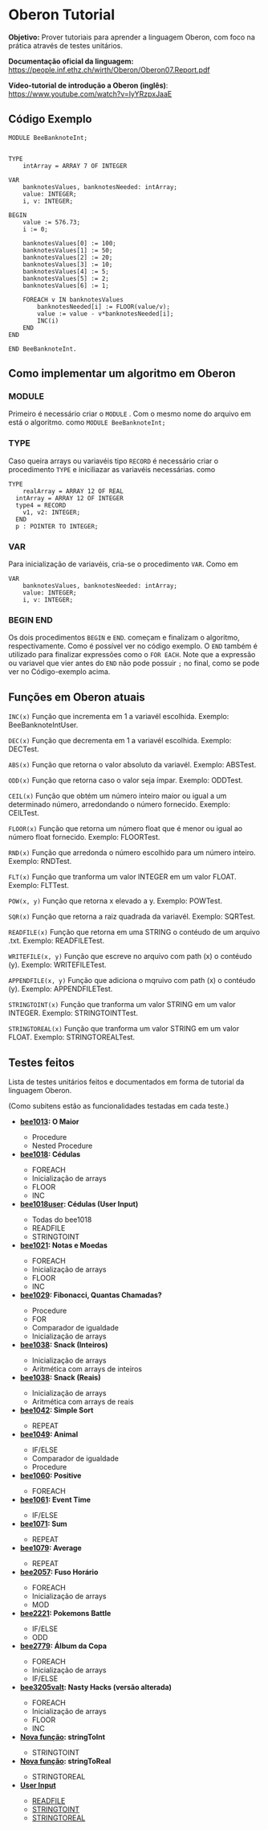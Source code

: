 # Oberon Tutorial

<b>Objetivo:</b> Prover tutoriais para aprender a linguagem Oberon, com foco na prática através de testes unitários.

<b>Documentação oficial da linguagem:</b> https://people.inf.ethz.ch/wirth/Oberon/Oberon07.Report.pdf

<b>Vídeo-tutorial de introdução a Oberon (inglês)</b>: https://www.youtube.com/watch?v=IyYRzpxJaaE

## Código Exemplo

```
MODULE BeeBanknoteInt;


TYPE
	intArray = ARRAY 7 OF INTEGER

VAR
	banknotesValues, banknotesNeeded: intArray;
	value: INTEGER;
	i, v: INTEGER;

BEGIN
	value := 576.73;
	i := 0;

	banknotesValues[0] := 100;
	banknotesValues[1] := 50;
	banknotesValues[2] := 20;
	banknotesValues[3] := 10;
	banknotesValues[4] := 5;
	banknotesValues[5] := 2;
	banknotesValues[6] := 1;

	FOREACH v IN banknotesValues
		banknotesNeeded[i] := FLOOR(value/v);
		value := value - v*banknotesNeeded[i];
		INC(i)
	END
END

END BeeBanknoteInt.
```

## Como implementar um algoritmo em Oberon

### MODULE

Primeiro é necessário criar o ```MODULE``` . Com o mesmo nome do arquivo em está o algoritmo. como ```MODULE BeeBanknoteInt;```

### TYPE

Caso queira arrays ou variavéis tipo ```RECORD``` é necessário criar o procedimento ```TYPE``` e iniciliazar as variavéis necessárias. como 

```
TYPE
	realArray = ARRAY 12 OF REAL
  intArray = ARRAY 12 OF INTEGER
  type4 = RECORD
    v1, v2: INTEGER;
  END
  p : POINTER TO INTEGER;
```

### VAR

Para inicialização de variavéis, cria-se o procedimento ```VAR```. Como em 

```
VAR
	banknotesValues, banknotesNeeded: intArray;
	value: INTEGER;
	i, v: INTEGER;
```

### BEGIN END

Os dois procedimentos ```BEGIN``` e ```END```. começam e finalizam o algoritmo, respectivamente. Como é possível ver no código exemplo. O ```END```
também é utilizado para finalizar expressões como o ```FOR EACH```. Note que a expressão ou variavel que vier antes do ```END``` não
pode possuir ```;``` no final, como se pode ver no Código-exemplo acima.

## Funções em Oberon atuais

```INC(x)``` Função que incrementa em 1 a variavél escolhida. Exemplo: BeeBanknoteIntUser.

```DEC(x)``` Função que decrementa em 1 a variavél escolhida. Exemplo: DECTest.

```ABS(x)``` Função que retorna o valor absoluto da variavél. Exemplo: ABSTest.

```ODD(x)``` Função que retorna caso o valor seja ímpar. Exemplo: ODDTest.

```CEIL(x)``` Função que obtém um número inteiro maior ou igual a um determinado número, arredondando o número fornecido. Exemplo: CEILTest.

```FLOOR(x)``` Função que retorna um número float que é menor ou igual ao número float fornecido. Exemplo: FLOORTest.

```RND(x)``` Função que arredonda o número escolhido para um número inteiro. Exemplo: RNDTest.

```FLT(x)``` Função que tranforma um valor INTEGER em um valor FLOAT. Exemplo: FLTTest.

```POW(x, y)``` Função que retorna x elevado a y. Exemplo: POWTest.

```SQR(x)``` Função que retorna a raiz quadrada da variavél. Exemplo: SQRTest.

```READFILE(x)``` Função que retorna em uma STRING o contéudo de um arquivo .txt. Exemplo: READFILETest.

```WRITEFILE(x, y)``` Função que escreve no arquivo com path (x) o contéudo (y). Exemplo: WRITEFILETest.

```APPENDFILE(x, y)``` Função que adiciona o mqruivo com path (x) o contéudo (y). Exemplo: APPENDFILETest.

```STRINGTOINT(x)``` Função que tranforma um valor STRING em um valor INTEGER. Exemplo: STRINGTOINTTest.

```STRINGTOREAL(x)``` Função que tranforma um valor STRING em um valor FLOAT. Exemplo: STRINGTOREALTest.

## Testes feitos

Lista de testes unitários feitos e documentados em forma de tutorial da linguagem Oberon.

(Como subitens estão as funcionalidades testadas em cada teste.)

<ul>
	<li><b><a href="./bee1013.md">bee1013</a>: O Maior</b></li>
    <ul>
	    <li>Procedure</li>
	    <li>Nested Procedure</li>
    </ul>
	<li><b><a href="./bee1018.md">bee1018</a>: Cédulas</b></li>
    <ul>
	    <li>FOREACH</li>
	    <li>Inicialização de arrays</li>
	    <li>FLOOR</li>
	    <li>INC</li>
    </ul>
	<li><b><a href="./bee1018user.md">bee1018user</a>: Cédulas (User Input)</b></li>
    <ul>
	    <li>Todas do bee1018</li>
	    <li>READFILE</li>
	    <li>STRINGTOINT</li>
    </ul>
	<li><b><a href="./bee1021.md">bee1021</a>: Notas e Moedas</b></li>
    <ul>
	    <li>FOREACH</li>
	    <li>Inicialização de arrays</li>
	    <li>FLOOR</li>
	    <li>INC</li>
    </ul>
	<li><b><a href="./bee1029.md">bee1029</a>: Fibonacci, Quantas Chamadas?</b></li>
    <ul>
	    <li>Procedure</li>
	    <li>FOR</li>
	    <li>Comparador de igualdade</li>
	    <li>Inicialização de arrays</li>
    </ul>
	<li><b><a href="./bee1038int.md">bee1038</a>: Snack (Inteiros)</b></li>
    <ul>
	    <li>Inicialização de arrays</li>
	    <li>Aritmética com arrays de inteiros</li>
    </ul>
	<li><b><a href="./bee1038real.md">bee1038</a>: Snack (Reais)</b></li>
    <ul>
	    <li>Inicialização de arrays</li>
	    <li>Aritmética com arrays de reais</li>
    </ul>
	<li><b><a href="./bee1042.md">bee1042</a>: Simple Sort</b></li>
    <ul>
	    <li>REPEAT</li>
    </ul>
	<li><b><a href="./bee1049.md">bee1049</a>: Animal</b></li>
    <ul>
	    <li>IF/ELSE</li>
	    <li>Comparador de igualdade</li>
	    <li>Procedure</li>
    </ul>
	<li><b><a href="./bee1060.md">bee1060</a>: Positive</b></li>
    <ul>
	    <li>FOREACH</li>
    </ul>
	<li><b><a href="./bee1061.md">bee1061</a>: Event Time</b></li>
    <ul>
	    <li>IF/ELSE</li>
    </ul>
	<li><b><a href="./bee1071.md">bee1071</a>: Sum</b></li>
    <ul>
	    <li>REPEAT</li>
    </ul>
	<li><b><a href="./bee1079.md">bee1079</a>: Average</b></li>
    <ul>
	    <li>REPEAT</li>
    </ul>
	<li><b><a href="./bee2057.md">bee2057</a>: Fuso Horário</b></li>
    <ul>
	    <li>FOREACH</li>
	    <li>Inicialização de arrays</li>
	    <li>MOD</li>
    </ul>
	<li><b><a href="./bee2221.md">bee2221</a>: Pokemons Battle</b></li>
    <ul>
	    <li>IF/ELSE</li>
	    <li>ODD</li>
    </ul>
	<li><b><a href="./bee2779.md">bee2779</a>: Álbum da Copa</b></li>
    <ul>
	    <li>FOREACH</li>
	    <li>Inicialização de arrays</li>
	    <li>IF/ELSE</li>
    </ul>
	<li><b><a href="./bee3205valt.md">bee3205valt</a>: Nasty Hacks (versão alterada)</b></li>
    <ul>
	    <li>FOREACH</li>
	    <li>Inicialização de arrays</li>
	    <li>FLOOR</li>
	    <li>INC</li>
    </ul>
	<li><b><a href="./stringToInt.md">Nova função</a>: stringToInt</b></li>
    <ul>
	    <li>STRINGTOINT</li>
    </ul>
	<li><b><a href="./stringToReal.md">Nova função</a>: stringToReal</b></li>
    <ul>
	    <li>STRINGTOREAL</li>
    </ul>
	<li><b><a href="./userInput.md">User Input</b></li>
    <ul>
	    <li>READFILE</li>
	    <li>STRINGTOINT</li>
	    <li>STRINGTOREAL</li>
    </ul>
</ul> 
